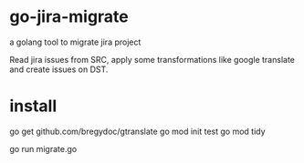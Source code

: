 # go-jira-migrate
a golang tool to migrate jira project

Read jira issues from SRC, apply some transformations like google translate and create issues on DST.

# install

go get github.com/bregydoc/gtranslate
go mod init test
go mod tidy

go run migrate.go

